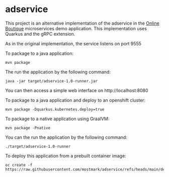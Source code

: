 # adservice

This project is an alternative implementation of the adservice in the [Online Boutique](https://github.com/GoogleCloudPlatform/microservices-demo) microservices demo application.
This implementation uses Quarkus and the gRPC extension.

As in the original implementation, the service listens on port 9555

To package to a java application:

```
mvn package

```

The run the application by the following command:

```
java -jar target/adservice-1.0-runner.jar
```

You can then access a simple web interface on http://localhost:8080

To package to a java application and deploy to an openshift cluster:

```
mvn package -Dquarkus.kubernetes.deploy=true

```

To package to a native application using GraalVM:

```
mvn package -Pnative

```

You can the run the application by the following command:

```
./target/adservice-1.0-runner
```

To deploy this application from a prebuilt container image:

```
oc create -f https://raw.githubusercontent.com/mostmark/adservice/refs/heads/main/deployment.yaml

```

